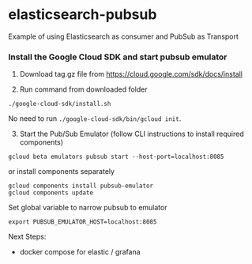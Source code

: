 # elasticsearch-pubsub
Example of using Elasticsearch as consumer and PubSub as Transport

### Install the Google Cloud SDK and start pubsub emulator

1. Download tag.gz file from https://cloud.google.com/sdk/docs/install

2. Run command from downloaded folder
```
./google-cloud-sdk/install.sh
```
No need to run `./google-cloud-sdk/bin/gcloud init`.

3. Start the Pub/Sub Emulator (follow CLI instructions to install required components)


```
gcloud beta emulators pubsub start --host-port=localhost:8085
```

or install components separately

```
gcloud components install pubsub-emulator
gcloud components update
```

Set global variable to narrow pubsub to emulator

```
export PUBSUB_EMULATOR_HOST=localhost:8085
```


Next Steps:

- docker compose for elastic / grafana